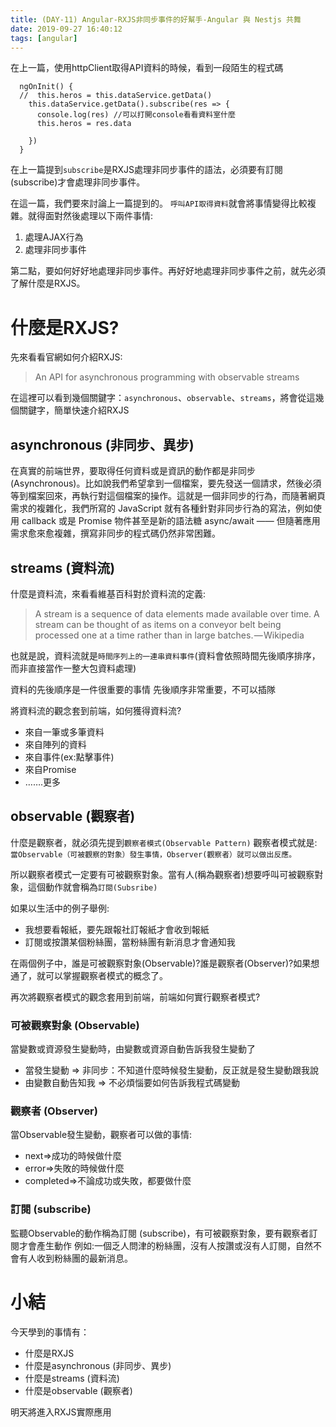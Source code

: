 ```yaml
---
title: (DAY-11) Angular-RXJS非同步事件的好幫手-Angular 與 Nestjs 共舞
date: 2019-09-27 16:40:12
tags: [angular]
---
```

在上一篇，使用httpClient取得API資料的時候，看到一段陌生的程式碼
```
  ngOnInit() {
  //  this.heros = this.dataService.getData()
    this.dataService.getData().subscribe(res => {
      console.log(res) //可以打開console看看資料室什麼
      this.heros = res.data
    
    })
  }
```
在上一篇提到`subscribe`是RXJS處理非同步事件的語法，必須要有訂閱(subscribe)才會處理非同步事件。

在這一篇，我們要來討論上一篇提到的。
`呼叫API取得資料`就會將事情變得比較複雜。就得面對然後處理以下兩件事情:
1. 處理AJAX行為
2. 處理非同步事件



第二點，要如何好好地處理非同步事件。再好好地處理非同步事件之前，就先必須了解什麼是RXJS。

# 什麼是RXJS?

先來看看官網如何介紹RXJS:
> An API for asynchronous programming with observable streams

在這裡可以看到幾個關鍵字：`asynchronous`、`observable`、`streams`，將會從這幾個關鍵字，簡單快速介紹RXJS

## asynchronous (非同步、異步)

在真實的前端世界，要取得任何資料或是資訊的動作都是非同步(Asynchronous)。比如說我們希望拿到一個檔案，要先發送一個請求，然後必須等到檔案回來，再執行對這個檔案的操作。這就是一個非同步的行為，而隨著網頁需求的複雜化，我們所寫的 JavaScript 就有各種針對非同步行為的寫法，例如使用 callback 或是 Promise 物件甚至是新的語法糖 async/await —— 但隨著應用需求愈來愈複雜，撰寫非同步的程式碼仍然非常困難。

## streams (資料流)
什麼是資料流，來看看維基百科對於資料流的定義:
> A stream is a sequence of data elements made available over time. A stream can be thought of as items on a conveyor belt being processed one at a time rather than in large batches. — Wikipedia

也就是說，資料流就是`時間序列上的一連串資料事件`(資料會依照時間先後順序排序，而非直接當作一整大包資料處理)

資料的先後順序是一件很重要的事情
先後順序非常重要，不可以插隊


將資料流的觀念套到前端，如何獲得資料流?
* 來自一筆或多筆資料
* 來自陣列的資料
* 來自事件(ex:點擊事件)
* 來自Promise
* …….更多



## observable (觀察者)
什麼是觀察者，就必須先提到`觀察者模式(Observable Pattern)`
觀察者模式就是:
`當Observable（可被觀察的對象）發生事情，Observer(觀察者）就可以做出反應。`

所以觀察者模式一定要有可被觀察對象。當有人(稱為觀察者)想要呼叫可被觀察對象，這個動作就會稱為`訂閱(Subsribe)`

如果以生活中的例子舉例:
* 我想要看報紙，要先跟報社訂報紙才會收到報紙
* 訂閱或按讚某個粉絲團，當粉絲團有新消息才會通知我



在兩個例子中，誰是可被觀察對象(Observable)?誰是觀察者(Observer)?如果想通了，就可以掌握觀察者模式的概念了。

再次將觀察者模式的觀念套用到前端，前端如何實行觀察者模式?

### 可被觀察對象 (Observable)
當變數或資源發生變動時，由變數或資源自動告訴我發生變動了
* 當發生變動 => 非同步：不知道什麼時候發生變動，反正就是發生變動跟我說
* 由變數自動告知我 => 不必煩惱要如何告訴我程式碼變動



### 觀察者 (Observer)
當Observable發生變動，觀察者可以做的事情:
* next=>成功的時候做什麼
* error=>失敗的時候做什麼
* completed=>不論成功或失敗，都要做什麼



### 訂閱 (subscribe)
監聽Observable的動作稱為訂閱 (subscribe)，有可被觀察對象，要有觀察者訂閱才會產生動作
例如:一個乏人問津的粉絲團，沒有人按讚或沒有人訂閱，自然不會有人收到粉絲團的最新消息。

# 小結
今天學到的事情有：
* 什麼是RXJS
* 什麼是asynchronous (非同步、異步)
* 什麼是streams (資料流)
* 什麼是observable (觀察者)

明天將進入RXJS實際應用